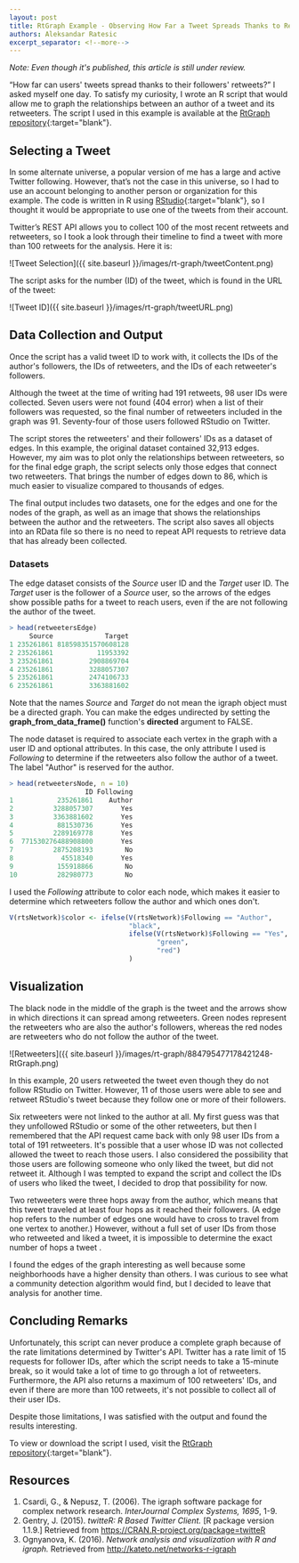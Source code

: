 ```yaml
---
layout: post
title: RtGraph Example - Observing How Far a Tweet Spreads Thanks to Retweeters
authors: Aleksandar Ratesic
excerpt_separator: <!--more-->
---
```


*Note: Even though it's published, this article is still under review.*

“How far can users' tweets spread thanks to their followers' retweets?” I asked myself one day. To satisfy my curiosity, I wrote an R script that would allow me to graph the relationships between an author of a tweet and its retweeters. The script I used in this example is available at the [RtGraph repository](https://github.com/velaco/rtgraph){:target="blank"}. <!--more-->

## Selecting a Tweet

In some alternate universe, a popular version of me has a large and active Twitter following. However, that’s not the case in this universe, so I had to use an account belonging to another person or organization for this example. The code is written in R using [RStudio](https://www.rstudio.com/){:target="blank"}, so I thought it would be appropriate to use one of the tweets from their account. 

Twitter’s REST API allows you to collect 100 of the most recent retweets and retweeters, so I took a look through their timeline to find a tweet with more than 100 retweets for the analysis. Here it is:

![Tweet Selection]({{ site.baseurl }}/images/rt-graph/tweetContent.png)

The script asks for the number (ID) of the tweet, which is found in the URL of the tweet:

![Tweet ID]({{ site.baseurl }}/images/rt-graph/tweetURL.png)

## Data Collection and Output

Once the script has a valid tweet ID to work with, it collects the IDs of the author's followers, the IDs of retweeters, and the IDs of each retweeter's followers. 

Although the tweet at the time of writing had 191 retweets, 98 user IDs were collected. Seven users were not found (404 error) when a list of their followers was requested, so the final number of retweeters included in the graph was 91. Seventy-four of those users followed RStudio on Twitter.

The script stores the retweeters' and their followers' IDs as a dataset of edges. In this example, the original dataset contained 32,913 edges. However, my aim was to plot only the relationships between retweeters, so for the final edge graph, the script selects only those edges that connect two retweeters. That brings the number of edges down to 86, which is much easier to visualize compared to thousands of edges.

The final output includes two datasets, one for the edges and one for the nodes of the graph, as well as an image that shows the relationships between the author and the retweeters. The script also saves all objects into an RData file so there is no need to repeat API requests to retrieve data that has already been collected.

### Datasets

The edge dataset consists of the *Source* user ID and the *Target* user ID. The *Target* user is the follower of a *Source* user, so the arrows of the edges show possible paths for a tweet to reach users, even if the are not following the author of the tweet.

```r
> head(retweetersEdge)
     Source             Target
1 235261861 818598351570608128
2 235261861           11953392
3 235261861         2908869704
4 235261861         3288057307
5 235261861         2474106733
6 235261861         3363881602
```

Note that the names *Source* and *Target* do not mean the igraph object must be a directed graph. You can make the edges undirected by setting the **graph_from_data_frame()** function's **directed** argument to FALSE.

The node dataset is required to associate each vertex in the graph with a user ID and optional attributes. In this case, the only attribute I used is *Following* to determine if the retweeters also follow the author of a tweet. The label "Author" is reserved for the author.

```r
> head(retweetersNode, n = 10)
                   ID Following
1           235261861    Author
2          3288057307       Yes
3          3363881602       Yes
4           881530736       Yes
5          2289169778       Yes
6  771530276488908800       Yes
7          2875208193        No
8            45518340       Yes
9           155918866        No
10          282980773        No
```

I used the *Following* attribute to color each node, which makes it easier to determine which retweeters follow the author and which ones don't.

```r
V(rtsNetwork)$color <- ifelse(V(rtsNetwork)$Following == "Author",
                              "black",
                              ifelse(V(rtsNetwork)$Following == "Yes",
                                     "green",
                                     "red")
                              )
```

## Visualization

The black node in the middle of the graph is the tweet and the arrows show in which directions it can spread among retweeters. Green nodes represent the retweeters who are also the author's followers, whereas the red nodes are retweeters who do not follow the author of the tweet.

![Retweeters]({{ site.baseurl }}/images/rt-graph/884795477178421248-RtGraph.png)

In this example, 20 users retweeted the tweet even though they do not follow RStudio on Twitter. However, 11 of those users were able to see and retweet RStudio's tweet because they follow one or more of their followers.

Six retweeters were not linked to the author at all. My first guess was that they unfollowed RStudio or some of the other retweeters, but then I remembered that the API request came back with only 98 user IDs from a total of 191 retweeters. It's possible that a user whose ID was not collected allowed the tweet to reach those users. I also considered the possibility that those users are following someone who only liked the tweet, but did not retweet it. Although I was tempted to expand the script and collect the IDs of users who liked the tweet, I decided to drop that possibility for now.

Two retweeters were three hops away from the author, which means that this tweet traveled at least four hops as it reached their followers. (A edge hop refers to the number of edges one would have to cross to travel from one vertex to another.) However, without a full set of user IDs from those who retweeted and liked a tweet, it is impossible to determine the exact number of hops a tweet .

I found the edges of the graph interesting as well because some neighborhoods have a higher density than others. I was curious to see what a community detection algorithm would find, but I decided to leave that analysis for another time.

## Concluding Remarks

Unfortunately, this script can never produce a complete graph because of the rate limitations determined by Twitter's API. Twitter has a rate limit of 15 requests for follower IDs, after which the script needs to take a 15-minute break, so it would take a lot of time to go through a lot of retweeters. Furthermore, the API also returns a maximum of 100 retweeters' IDs, and even if there are more than 100 retweets, it's not possible to collect all of their user IDs.

Despite those limitations, I was satisfied with the output and found the results interesting.

To view or download the script I used, visit the  [RtGraph repository](https://github.com/velaco/rtgraph){:target="blank"}.

## Resources

1. Csardi, G., & Nepusz, T. (2006). The igraph software package for complex network research. *InterJournal Complex Systems, 1695*, 1-9.
2. Gentry, J. (2015). *twitteR: R Based Twitter Client.* [R package version 1.1.9.] Retrieved from https://CRAN.R-project.org/package=twitteR
3. Ognyanova, K. (2016). *Network analysis and visualization with R and igraph.* Retrieved from http://kateto.net/networks-r-igraph

